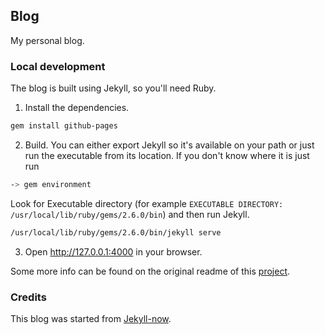 ## Blog

My personal blog.

### Local development

The blog is built using Jekyll, so you'll need Ruby.

1. Install the dependencies.

```sh
gem install github-pages
```

2. Build. You can either export Jekyll so it's available on your path or just run the executable from its location. If you don't know where it is just run

```sh
-> gem environment
```

 Look for Executable directory (for example `EXECUTABLE DIRECTORY: /usr/local/lib/ruby/gems/2.6.0/bin`) and then run Jekyll.

 ```sh
/usr/local/lib/ruby/gems/2.6.0/bin/jekyll serve
 ```

 3. Open http://127.0.0.1:4000 in your browser.

 Some more info can be found on the original readme of this [project](./OLD_README.md).

### Credits

This blog was started from [Jekyll-now](https://github.com/barryclark/jekyll-now).
